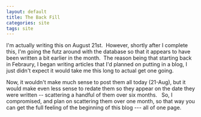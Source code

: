 ```yaml
---
layout: default
title: The Back Fill
categories: site
tags: site
---
```

<p>I'm actually writing this on August 21st.  However, shortly after I complete this, I'm going the futz around with the database so that it appears to have been written a bit earlier in the month.  The reason being that starting back in Febraury, I began writing articles that I'd planned on putting in a blog, I just didn't expect it would take me this long to actual get one going. </p>
<p>Now, it wouldn't make much sense to post them all today (21-Aug), but it would make even less sense to redate them so they appear on the date they were written -- scattering a handful of them over six months.   So, I compromised, and plan on scattering them over one month, so that way you can get the full feeling of the beginning of this blog --- all of one page.</p>
<p> </p>